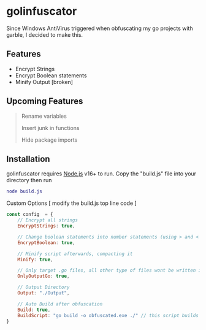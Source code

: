 # golinfuscator
Since Windows AntiVirus triggered when obfuscating my go projects with garble, I decided to make this.

## Features
- Encrypt Strings
- Encrypt Boolean statements
- Minify Output [broken]

## Upcoming Features
> Rename variables
> 
> Insert junk in functions
> 
> Hide package imports

## Installation
golinfuscator requires [Node.js](https://nodejs.org/en/download/prebuilt-installer) v16+ to run.
Copy the "build.js" file into your directory then run
```lua
node build.js
```

Custom Options [ modify the build.js top line code ]
```js
const config  = {
    // Encrypt all strings
    EncryptStrings: true,

    // Change boolean statements into number statements (using > and < sign)
    EncryptBoolean: true,

    // Minify script afterwards, compacting it
    Minify: true,

    // Only target .go files, all other type of files wont be written in the output
    OnlyOutputGo: true,

    // Output Directory
    Output: "./Output",

    // Auto Build after obfuscation
    Build: true,
    BuildScript: "go build -o obfuscated.exe ./" // this script builds the obfuscated content into the Output directory
}
```
